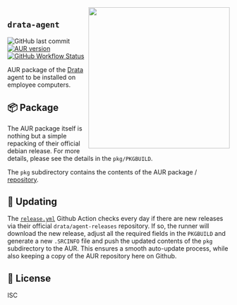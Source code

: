 <img align="right" src="https://drata.com/wp-content/uploads/2021/09/drata-wordmark-dark.svg" width="320" />

## `drata-agent`

![GitHub last commit](https://img.shields.io/github/last-commit/ndom91/drata-agent-aur)
[![AUR version](https://img.shields.io/aur/version/drata-agent)](https://aur.archlinux.org/packages/drata-agent)
[![GitHub Workflow Status](https://img.shields.io/github/workflow/status/ndom91/drata-agent-aur/aur-publish?label=aur-publish)](https://github.com/ndom91/drata-agent-aur/actions/workflows/release.yml)

AUR package of the [Drata](https://drata.com/) agent to be installed on employee computers.

## 📦 Package

The AUR package itself is nothing but a simple repacking of their official debian release. For more details, please see the details in the `pkg/PKGBUILD`.

The `pkg` subdirectory contains the contents of the AUR package / [repository](https://aur.archlinux.org/packages/drata-agent).

## 🚢 Updating

The [`release.yml`](https://github.com/ndom91/drata-agent-aur/blob/main/.github/workflows/release.yml) Github Action checks every day if there are new releases via their official `drata/agent-releases` repository. If so, the runner will download the new release, adjust all the required fields in the `PKGBUILD` and generate a new `.SRCINFO` file and push the updated contents of the `pkg` subdirectory to the AUR. This ensures a smooth auto-update process, while also keeping a copy of the AUR repository here on Github.

## 📝 License

ISC
